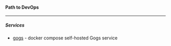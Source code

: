 #### Path to DevOps
------

##### Services
* [gogs](./gogs/) - docker compose self-hosted Gogs service